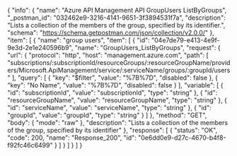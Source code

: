 {
  "info": {
    "name": "Azure API Management API GroupUsers ListByGroups",
    "_postman_id": "032462e9-3216-4141-9651-3f3894531f7a",
    "description": "Lists a collection of the members of the group, specified by its identifier.",
    "schema": "https://schema.getpostman.com/json/collection/v2.0.0/"
  },
  "item": [
    {
      "name": "group users",
      "item": [
        {
          "id": "04e7de79-e413-4e9f-9e3d-2e1e240596b9",
          "name": "GroupUsers_ListByGroups",
          "request": {
            "url": {
              "protocol": "http",
              "host": "management.azure.com",
              "path": [
                "subscriptions/:subscriptionId/resourceGroups/:resourceGroupName/providers/Microsoft.ApiManagement/service/:serviceName/groups/:groupId/users"
              ],
              "query": [
                {
                  "key": "$filter",
                  "value": "%7B%7D",
                  "disabled": false
                },
                {
                  "key": "No Name",
                  "value": "%7B%7D",
                  "disabled": false
                }
              ],
              "variable": [
                {
                  "id": "subscriptionId",
                  "value": "subscriptionId",
                  "type": "string"
                },
                {
                  "id": "resourceGroupName",
                  "value": "resourceGroupName",
                  "type": "string"
                },
                {
                  "id": "serviceName",
                  "value": "serviceName",
                  "type": "string"
                },
                {
                  "id": "groupId",
                  "value": "groupId",
                  "type": "string"
                }
              ]
            },
            "method": "GET",
            "body": {
              "mode": "raw"
            },
            "description": "Lists a collection of the members of the group, specified by its identifier"
          },
          "response": [
            {
              "status": "OK",
              "code": 200,
              "name": "Response_200",
              "id": "0e6dd0e9-d27c-4670-b4f8-f92fc46c6499"
            }
          ]
        }
      ]
    }
  ]
}